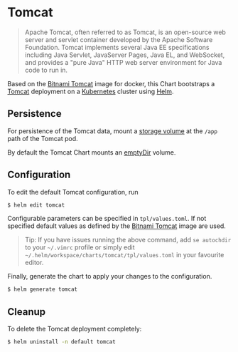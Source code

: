 # Tomcat

> Apache Tomcat, often referred to as Tomcat, is an open-source web server and servlet container developed by the Apache Software Foundation. Tomcat implements several Java EE specifications including Java Servlet, JavaServer Pages, Java EL, and WebSocket, and provides a "pure Java" HTTP web server environment for Java code to run in.

Based on the [Bitnami Tomcat](https://github.com/bitnami/bitnami-docker-tomcat) image for docker, this Chart bootstraps a [Tomcat](https://tomcat.com/) deployment on a [Kubernetes](http://kubernetes.io) cluster using [Helm](https://helm.sh).

## Persistence

For persistence of the Tomcat data, mount a [storage volume](http://kubernetes.io/docs/user-guide/volumes/) at the `/app` path of the Tomcat pod.

By default the Tomcat Chart mounts an [emptyDir](http://kubernetes.io/docs/user-guide/volumes/#emptydir) volume.

## Configuration

To edit the default Tomcat configuration, run

```bash
$ helm edit tomcat
```

Configurable parameters can be specified in `tpl/values.toml`. If not specified default values as defined by the [Bitnami Tomcat](https://github.com/bitnami/bitnami-docker-tomcat) image are used.

> Tip: If you have issues running the above command, add `se autochdir` to your `~/.vimrc` profile or simply edit `~/.helm/workspace/charts/tomcat/tpl/values.toml` in your favourite editor.

Finally, generate the chart to apply your changes to the configuration.

```bash
$ helm generate tomcat
```

## Cleanup

To delete the Tomcat deployment completely:

```bash
$ helm uninstall -n default tomcat
```
